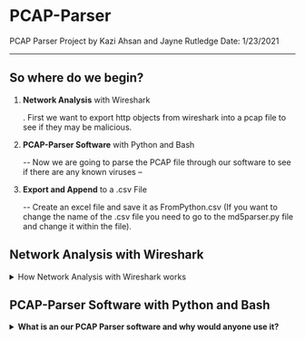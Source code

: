 # PCAP-Parser
PCAP Parser Project by Kazi Ahsan and Jayne Rutledge                  Date: 1/23/2021

***

## So where do we begin?

1. **Network Analysis** with Wireshark

   . First we want to export http objects from wireshark into a pcap file to see if they may be malicious. 

2. **PCAP-Parser Software** with Python and Bash 

   -- Now we are going to parse the PCAP file through our software to see if there are any known viruses – 

3. **Export and Append** to a .csv File

   -- Create an excel file and save it as FromPython.csv (If you want to change the name of the .csv file you need to go to the md5parser.py file and change it within the file).

## **Network Analysis** with Wireshark
<details>
  <summary>How Network Analysis with Wireshark works</summary>

  -We are using a pcap file from malware-analysis-traffic.net to generate network traffic for this scenario. 
 
![wireshark -r subnet](images/wireshark1.PNG)

 -The first thing we will do is go up to Statistics, to Protocol Hierarchy to see what protocols are being used in this pcap. We are interested in TCP application traffic.
 - We can see that there is a lot of HTTP which is related to web traffic.


![wireshark -r output](images/wireshark2.png)
 
 -We will select a filter to return only on layer 7, HTTP protocol. 
 
![wireshark -r output](images/wireshark3.png)

 -For this demonstration, we are interested in retrieving GET and POST requests for now. So we type in http.request. 

![wireshark -r output](images/wireshark4.png)
 
 -To get the actual file we need to go to File, Export Objects, and HTTP.
 
![wireshark -r output](images/wireshark5.png)

 -We can now see all the file objects that were downloaded in this packet capture. We then sort by Content Type. In this save we see gifs, and text and applications. 
 -In this example, there are three different types of Applications which appear suspicious we will look at: java, Microsoft executable download and shockwave-flash. 
 -I’m going to save this PCAP file in the same folder with my other two md5parser and pcap parser file. 

![wireshark -r output](images/wireshark6.png)

*we use wireshark tools to do that.*
</details>



## **PCAP-Parser Software** with Python and Bash 
 
<p><details> 
<summary><b>What is an our PCAP Parser software and why would anyone use it?</b>
</summary>

The location of the scripts can be found at: (https://github.com/KaziSAhsan/PCAP-Parser/blob/main/pcapp) 
(https://github.com/KaziSAhsan/PCAP-Parser/blob/main/md5parser.py)
1. Make sure you place them in the same directory. When you execute pcapp then this will call the md5parser.py and execute it. Before that you need to change your executable    permission to run this script. This will take less than 30 seconds to run this script. 
 


![PCAP Parser](images/pcap1.png)


2. Right now our program is going to check the hashes for any known virus. By verifying the hashed signature to be malware we will then know the appropriate corrective actions to take. When we are parsing pcap data into our software, our software captures the packet data, sends it to a file that is the same as the pcap name. 

![PCAP Parser](images/pcap2.png)


3. Then it converts data into hashes and compares them with some known malicious malware hashes that already exist in our software. When malicious software is run through our hashing program it produces a unique hash that identifies that malware (a sort of fingerprint).

![PCAP Parser](images/pcap3.png)


***

## Export and Append to a .csv File

<p><details> 
<summary><b>How Export and appending works?</b>
</summary>
Create an excel file and save it as FromPython.csv (If you want to change the name of the .csv file you need to go to the md5parser.py file and change it within the file)

### 

1. Once detected, the hash (es), malware, the infected file name, and the program run-date will be exported and appended to a .csv file. This file will hold all the records. 

![.csv](image (1).png)

    note my interface is eth0 and my MAC Address 08:00:27:23:ff:90

2. We can use this file (weekly/monthly) to analyze the data, and find out which pcap files are mostly infected, what kind of malware is attacking the most or how frequently we are getting a malware match.



</details>


